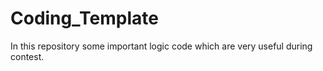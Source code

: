 # Coding_Template
In this repository some important logic code which are very useful during contest.

